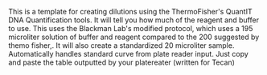 This is a template for creating dilutions using the ThermoFisher's QuantIT DNA Quantification tools.
It will tell you how much of the reagent and buffer to use. This uses the Blackman Lab's modified protocol, which uses a 195 microliter solution of buffer and reagent compared to the 200 suggested by themo fisher,.
It will also create a standardized 20 microliter sample.
Automatically handles standard curve from plate reader input. Just copy and paste the table outputted by your platereater
(written for Tecan)